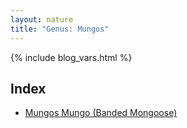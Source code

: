 ```yaml
---
layout: nature
title: "Genus: Mungos"
---
```


{% include blog_vars.html %}

## Index
* [Mungos Mungo (Banded Mongoose)]({{site.url}}/nature/animalia/chordata/mammalia/carnivora/herpestidae/mungos/mungos_mungo.html)


